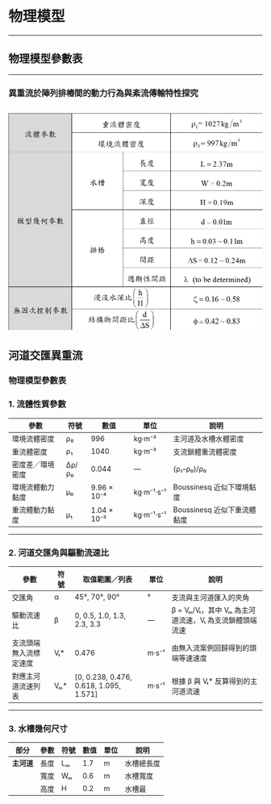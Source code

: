 # 物理模型
---

## 物理模型參數表
---
### 異重流於陣列排樁間的動力行為與紊流傳輸特性探究
![參數設置](/docs/images/physical-parameter-2.jpg)
---
## 河道交匯異重流
### 物理模型參數表

### 1. 流體性質參數
| 參數               | 符號   | 數值           | 單位          | 說明                       |
|--------------------|-------|---------------|-------------|--------------------------|
| 環境流體密度       | ρ₀     | 996           | kg·m⁻³      | 主河道及水槽水體密度          |
| 重流體密度         | ρ₁     | 1040          | kg·m⁻³      | 支流鎖體重流體密度            |
| 密度差／環境密度    | Δρ/ρ₀  | 0.044         | —           | (ρ₁–ρ₀)/ρ₀               |
| 環境流體動力黏度   | μ₀     | 9.96 × 10⁻⁴   | kg·m⁻¹·s⁻¹  | Boussinesq 近似下環境黏度     |
| 重流體動力黏度     | μ₁     | 1.04 × 10⁻³   | kg·m⁻¹·s⁻¹  | Boussinesq 近似下重流體黏度   |
---
### 2. 河道交匯角與驅動流速比

| 參數               | 符號   | 取值範圍／列表              | 單位 | 說明                                                |
|--------------------|-------|---------------------------|-----|---------------------------------------------------|
| 交匯角             | α      | 45°, 70°, 90°             | °   | 支流與主河道匯入的夾角                                 |
| 驅動流速比         | β      | 0, 0.5, 1.0, 1.3, 2.3, 3.3 | —   | β = Vₘ/Vₜ，其中 Vₘ 為主河道流速，Vₜ 為支流鎖體頭端流速       |
| 支流頭端無入流標定速度 | Vₜ*   | 0.476                     | m·s⁻¹ | 由無入流案例回歸得到的頭端等速速度                         |
| 對應主河道流速列表   | Vₘ*   | [0, 0.238, 0.476, 0.618, 1.095, 1.571] | m·s⁻¹ | 根據 β 與 Vₜ* 反算得到的主河道流速                         |
---
### 3. 水槽幾何尺寸

| 部分       | 參數   | 符號 | 數值 | 單位 | 說明                   |
|------------|-------|-----|-----|-----|----------------------|
| **主河道** | 長度   | Lₘ  | 1.7 | m   | 水槽總長度              |
|            | 寬度   | Wₘ  | 0.6 | m   | 水槽寬度                |
|            | 高度   | H   | 0.2 | m   | 水槽最
